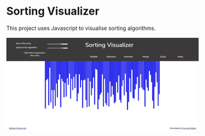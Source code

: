# Sorting Visualizer

This project uses Javascript to visualise sorting algorithms.
<br></br>
<img src="images/screenshot.jpg">